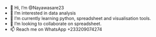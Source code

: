 - 👋 Hi, I’m @Nayawasare23
- 👀 I’m interested in data analysis
- 🌱 I’m currently learning python, spreadsheet and visualisation tools.
- 💞️ I’m looking to collaborate on spreadsheet.
- 📫 Reach me on WhatsApp +233209074274

<!---
Nayawasare23/Nayawasare23 is a ✨ special ✨ repository because its `README.md` (this file) appears on your GitHub profile.
You can click the Preview link to take a look at your changes.
--->















